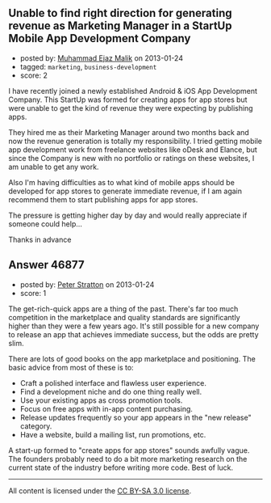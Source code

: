 ## Unable to find right direction for generating revenue as Marketing Manager in a StartUp Mobile App Development Company

- posted by: [Muhammad Ejaz Malik](https://stackexchange.com/users/-1/23693-muhammad-ejaz-malik) on 2013-01-24
- tagged: `marketing`, `business-development`
- score: 2

I have recently joined a newly established Android & iOS App Development Company. This StartUp was formed for creating apps for app stores but were unable to get the kind of revenue they were expecting by publishing apps.
 
They hired me as their Marketing Manager around two months back and now the revenue generation is totally my responsibility. I tried getting mobile app development work from freelance websites like oDesk and Elance, but since the Company is new with no portfolio or ratings on these websites, I am unable to get any work. 

Also I'm having difficulties as to what kind of mobile apps should be developed for app stores to generate immediate revenue, if I am again recommend them to start publishing apps for app stores.

The pressure is getting higher day by day and would really appreciate if someone could help... 

Thanks in advance  


## Answer 46877

- posted by: [Peter Stratton](https://stackexchange.com/users/-1/23695-peter-stratton) on 2013-01-24
- score: 1

The get-rich-quick apps are a thing of the past.  There's far too much competition in the marketplace and quality standards are significantly higher than they were a few years ago.  It's still possible for a new company to release an app that achieves immediate success, but the odds are pretty slim.  

There are lots of good books on the app marketplace and positioning.  The basic advice from most of these is to:

 - Craft a polished interface and flawless user experience.
 - Find a development niche and do one thing really well.
 - Use your existing apps as cross promotion tools.
 - Focus on free apps with in-app content purchasing.
 - Release updates frequently so your app appears in the "new release"
   category.
 - Have a website, build a mailing list, run promotions, etc.

A start-up formed to "create apps for app stores" sounds awfully vague.  The founders probably need to do a bit more marketing research on the current state of the industry before writing more code.  Best of luck.



---

All content is licensed under the [CC BY-SA 3.0 license](https://creativecommons.org/licenses/by-sa/3.0/).
